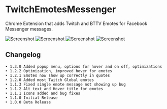 # TwitchEmotesMessenger
Chrome Extension that adds Twitch and BTTV Emotes for Facebook Messenger messages.



![Screenshot](/../master/screenshots/SC4.png)
![Screenshot](/../master/screenshots/SC1.png)
![Screenshot](/../master/screenshots/SC2.png)
![Screenshot](/../master/screenshots/SC3.png)

## Changelog
```
‣ 1.3.0 Added popup menu, options for hover and on off, optimizations
‣ 1.2.2 Optimization, improved hover for emotes
‣ 1.2.1 Emotes now show up correctly in quotes
‣ 1.2.0 Added most Twitch Global emotes
‣ 1.1.3 Fixed single emote message not showing up bug
‣ 1.1.2 Alt text and Hover title for emotes
‣ 1.1.1 Icons added and bug fixes
‣ 1.1.0 Initial Release
‣ 1.0.0 Beta Release
```
